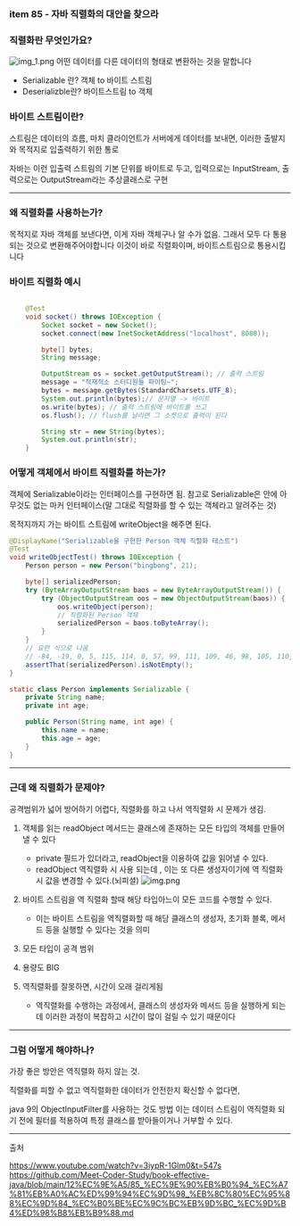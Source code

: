 ### item 85 - 자바 직렬화의 대안을 찾으라

### 직렬화란 무엇인가요?
![img_1.png](img_1.png)
어떤 데이터를 다른 데이터의 형태로 변환하는 것을 말합니다
* Serializable 란? 객체 to 바이트 스트림
* Deserializble란? 바이트스트림 to 객체


### 바이트 스트림이란?

스트림은 데이터의 흐름, 마치 클라이언트가 서버에게 데이터를 보내면, 이러한 출발지와 목적지로 입출력하기 위한 통로

자바는 이런 입출력 스트림의 기본 단위를 바이트로 두고, 입력으로는 InputStream, 출력으로는 OutputStream라는 추상클래스로 구현

----

### 왜 직렬화를 사용하는가?

목적지로 자바 객체를 보낸다면, 이게 자바 객체구나 알 수가 없음.
그래서 모두 다 통용되는 것으로 변환해주어야합니다
이것이 바로 직렬화이며, 바이트스트림으로 통용시킵니다

### 바이트 직렬화 예시

```java

    @Test
    void socket() throws IOException {
        Socket socket = new Socket();
        socket.connect(new InetSocketAddress("localhost", 8080));

        byte[] bytes;
        String message;

        OutputStream os = socket.getOutputStream(); // 출력 스트림
        message = "적재적소 스터디원들 파이팅~";
        bytes = message.getBytes(StandardCharsets.UTF_8);
        System.out.println(bytes);// 문자열 -> 바이트
        os.write(bytes); // 출력 스트림에 바이트를 쓰고
        os.flush(); // flush를 날리면 그 소켓으로 출력이 된다

        String str = new String(bytes);
        System.out.println(str);
    }
```

### 어떻게 객체에서 바이트 직렬화를 하는가?

객체에 Serializable이라는 인터페이스를 구현하면 됨.
참고로 Serializable은 안에 아무것도 없는 마커 인터페이스(말 그대로 직렬화를 할 수 있는 객체라고 알려주는 것)

목적지까지 가는 바이트 스트림에 writeObject을 해주면 된다.

```java
@DisplayName("Serializable을 구현한 Person 객체 직렬화 테스트")
@Test
void writeObjectTest() throws IOException {
    Person person = new Person("bingbong", 21);

    byte[] serializedPerson;
    try (ByteArrayOutputStream baos = new ByteArrayOutputStream()) {
        try (ObjectOutputStream oos = new ObjectOutputStream(baos)) {
            oos.writeObject(person);
            // 직렬화된 Person 객체
            serializedPerson = baos.toByteArray();
        }
    }
    // 요런 식으로 나옴
    // -84, -19, 0, 5, 115, 114, 0, 57, 99, 111, 109, 46, 98, 105, 110, 103, 98, 111, 110, 103, 46, 101, 102, 102, 101, 99, 116, 105, 118, 101, 106, 97, 118, 97, 46, 105, 116, 101, 109, 56, 53, 46, 83, 101, 114, 105, 97, 108, 105, 122, 97, 98, 108, 101, 84, 101, 115, 116, 36, 80, 101, 114, 115, 111, 110, -126, 113, -121, -86, 125, 92, 57, 9, 2, 0, 2, 73, 0, 3, 97, 103, 101, 76, 0, 4, 110, 97, 109, 101, 116, 0, 18, 76, 106, 97, 118, 97, 47, 108, 97, 110, 103, 47, 83, 116, 114, 105, 110, 103, 59, 120, 112, 0, 0, 0, 21, 116, 0, 8, 98, 105, 110, 103, 98, 111, 110, 103
    assertThat(serializedPerson).isNotEmpty();
}

static class Person implements Serializable {
    private String name;
    private int age;

    public Person(String name, int age) {
        this.name = name;
        this.age = age;
    }
}
```

----

### 근데 왜 직렬화가 문제야?

공격범위가 넓어 방어하기 어렵다,
직렬화를 하고 나서 역직렬화 시 문제가 생김.

1. 객체를 읽는 readObject 메서드는 클래스에 존재하는 모든 타입의 객체를 만들어 낼 수 있다
    - private 필드가 있더라고, readObject을 이용하여 값을 읽어낼 수 있다.
    - readObject 역직렬화 시 사용 되는데 , 이는 또 다른 생성자이기에 역 직렬화 시 값을 변경할 수 있다.(뇌피셜)
      ![img.png](img.png)
2. 바이트 스트림을 역 직렬화 할때 해당 타입아느이 모든 코드를 수행할 수 있다.
    - 이는 바이트 스트림을 역직렬화할 때 해당 클래스의 생성자, 초기화 블록, 메서드 등을 실행할 수 있다는 것을 의미

3. 모든 타입이 공격 범위

4. 용량도 BIG

5. 역직렬화를 잘못하면, 시간이 오래 걸리게됨
    - 역직렬화를 수행하는 과정에서, 클래스의 생성자와 메서드 등을 실행하게 되는데 이러한 과정이 복잡하고 시간이 많이 걸릴 수 있기 때문이다



-----

### 그럼 어떻게 해야하나?

가장 좋은 방안은 역직렬화 하지 않는 것.

직렬화를 피할 수 없고 역직렬화한 데이터가 안전한지 확신할 수 없다면,

java 9의 ObjectInputFilter를 사용하는 것도 방법
이는 데이터 스트림이 역직렬화 되기 전에 필터를 적용하여 특정 클래스를 받아들이거나 거부할 수 있다.


-------
출처


https://www.youtube.com/watch?v=3iypR-1Glm0&t=547s
https://github.com/Meet-Coder-Study/book-effective-java/blob/main/12%EC%9E%A5/85_%EC%9E%90%EB%B0%94_%EC%A7%81%EB%A0%AC%ED%99%94%EC%9D%98_%EB%8C%80%EC%95%88%EC%9D%84_%EC%B0%BE%EC%9C%BC%EB%9D%BC_%EC%9D%B4%ED%98%B8%EB%B9%88.md
